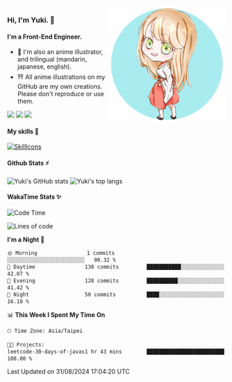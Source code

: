 <img style="width:270px;" align="right" src="./asset/image/yuki16bit-chibi-avatar.png">

### Hi, I'm Yuki. 🍋

#### I'm a Front-End Engineer.

- 🍡 I'm also an anime illustrator, and trilingual (mandarin, japanese, english).
- ⛩ All anime illustrations on my GitHub are my own creations. Please don't reproduce or use them.

[![](https://img.shields.io/badge/github-%23121011.svg?style=for-the-badge&logo=github&logoColor=white)](https://github.com/yuki16bit)
[![](https://img.shields.io/badge/Codesandbox-040404?style=for-the-badge&logo=codesandbox&logoColor=DBDBDB)](https://codesandbox.io/u/yuki16bit)
[![](https://img.shields.io/badge/Codepen-000000?style=for-the-badge&logo=codepen&logoColor=white)](https://codepen.io/yuki16bit)

#### My skills 🎋

[![SkillIcons](https://skillicons.dev/icons?i=react,ts,js,next,tailwind,css,styledcomponents,mui,html,vite,vitest,vscode,webpack,git,py,docker,gcp,aws,figma,ps,ai)](https://skillicons.dev)

#### Github Stats ⚡

![Yuki's GitHub stats](https://github-readme-stats.vercel.app/api?username=yuki16bit&theme=tokyonight&count_private=true&line_height=20)
![Yuki's top langs](https://github-readme-stats.vercel.app/api/top-langs/?username=yuki16bit&theme=tokyonight&count_private=true&layout=compact)

#### WakaTime Stats ✨

<!--START_SECTION:waka-->

![Code Time](http://img.shields.io/badge/Code%20Time-738%20hrs%2024%20mins-blue)

![Lines of code](https://img.shields.io/badge/From%20Hello%20World%20I%27ve%20Written-37.5%20thousand%20lines%20of%20code-blue)

**I'm a Night 🦉**

```text
🌞 Morning                1 commits           ░░░░░░░░░░░░░░░░░░░░░░░░░   00.32 %
🌆 Daytime                130 commits         ███████████░░░░░░░░░░░░░░   42.07 %
🌃 Evening                128 commits         ██████████░░░░░░░░░░░░░░░   41.42 %
🌙 Night                  50 commits          ████░░░░░░░░░░░░░░░░░░░░░   16.18 %
```

📊 **This Week I Spent My Time On**

```text
🕑︎ Time Zone: Asia/Taipei

🐱‍💻 Projects:
leetcode-30-days-of-javas1 hr 43 mins        █████████████████████████   100.00 %
```

Last Updated on 31/08/2024 17:04:20 UTC

<!--END_SECTION:waka-->
